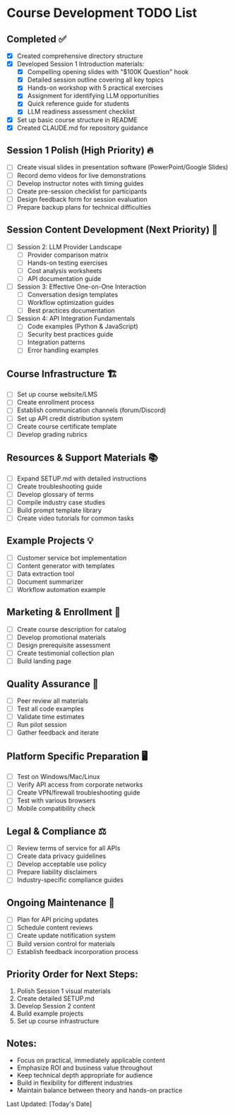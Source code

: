 # Course Development TODO List

## Completed ✅
- [x] Created comprehensive directory structure
- [x] Developed Session 1 Introduction materials:
  - [x] Compelling opening slides with "$100K Question" hook
  - [x] Detailed session outline covering all key topics
  - [x] Hands-on workshop with 5 practical exercises
  - [x] Assignment for identifying LLM opportunities
  - [x] Quick reference guide for students
  - [x] LLM readiness assessment checklist
- [x] Set up basic course structure in README
- [x] Created CLAUDE.md for repository guidance

## Session 1 Polish (High Priority) 🔥
- [ ] Create visual slides in presentation software (PowerPoint/Google Slides)
- [ ] Record demo videos for live demonstrations
- [ ] Develop instructor notes with timing guides
- [ ] Create pre-session checklist for participants
- [ ] Design feedback form for session evaluation
- [ ] Prepare backup plans for technical difficulties

## Session Content Development (Next Priority) 📝
- [ ] Session 2: LLM Provider Landscape
  - [ ] Provider comparison matrix
  - [ ] Hands-on testing exercises
  - [ ] Cost analysis worksheets
  - [ ] API documentation guide
- [ ] Session 3: Effective One-on-One Interaction
  - [ ] Conversation design templates
  - [ ] Workflow optimization guides
  - [ ] Best practices documentation
- [ ] Session 4: API Integration Fundamentals
  - [ ] Code examples (Python & JavaScript)
  - [ ] Security best practices guide
  - [ ] Integration patterns
  - [ ] Error handling examples

## Course Infrastructure 🏗️
- [ ] Set up course website/LMS
- [ ] Create enrollment process
- [ ] Establish communication channels (forum/Discord)
- [ ] Set up API credit distribution system
- [ ] Create course certificate template
- [ ] Develop grading rubrics

## Resources & Support Materials 📚
- [ ] Expand SETUP.md with detailed instructions
- [ ] Create troubleshooting guide
- [ ] Develop glossary of terms
- [ ] Compile industry case studies
- [ ] Build prompt template library
- [ ] Create video tutorials for common tasks

## Example Projects 💡
- [ ] Customer service bot implementation
- [ ] Content generator with templates
- [ ] Data extraction tool
- [ ] Document summarizer
- [ ] Workflow automation example

## Marketing & Enrollment 📣
- [ ] Create course description for catalog
- [ ] Develop promotional materials
- [ ] Design prerequisite assessment
- [ ] Create testimonial collection plan
- [ ] Build landing page

## Quality Assurance 🎯
- [ ] Peer review all materials
- [ ] Test all code examples
- [ ] Validate time estimates
- [ ] Run pilot session
- [ ] Gather feedback and iterate

## Platform Specific Preparation 🖥️
- [ ] Test on Windows/Mac/Linux
- [ ] Verify API access from corporate networks
- [ ] Create VPN/firewall troubleshooting guide
- [ ] Test with various browsers
- [ ] Mobile compatibility check

## Legal & Compliance ⚖️
- [ ] Review terms of service for all APIs
- [ ] Create data privacy guidelines
- [ ] Develop acceptable use policy
- [ ] Prepare liability disclaimers
- [ ] Industry-specific compliance guides

## Ongoing Maintenance 🔄
- [ ] Plan for API pricing updates
- [ ] Schedule content reviews
- [ ] Create update notification system
- [ ] Build version control for materials
- [ ] Establish feedback incorporation process

## Priority Order for Next Steps:
1. Polish Session 1 visual materials
2. Create detailed SETUP.md
3. Develop Session 2 content
4. Build example projects
5. Set up course infrastructure

## Notes:
- Focus on practical, immediately applicable content
- Emphasize ROI and business value throughout
- Keep technical depth appropriate for audience
- Build in flexibility for different industries
- Maintain balance between theory and hands-on practice

Last Updated: [Today's Date]